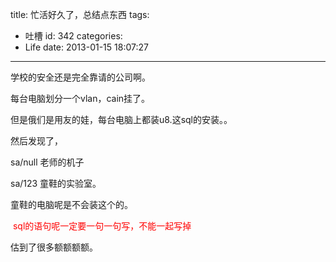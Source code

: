 title: 忙活好久了，总结点东西
tags:
  - 吐槽
id: 342
categories:
  - Life
date: 2013-01-15 18:07:27
---

学校的安全还是完全靠请的公司啊。

每台电脑划分一个vlan，cain挂了。

但是俄们是用友的娃，每台电脑上都装u8.这sql的安装。。

然后发现了，

sa/null 老师的机子

sa/123 童鞋的实验室。

童鞋的电脑呢是不会装这个的。

<span style="color: #ff0000;"> sql的语句呢一定要一句一句写，不能一起写掉</span>

估到了很多额额额额。